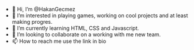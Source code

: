 - 👋 Hi, I’m @HakanGecmez
- 👀 I’m interested in playing games, working on cool projects and at least making progres.
- 🌱 I’m currently learning HTML, CSS and Javascript.
- 💞️ I’m looking to collaborate on a working with me new team.
- 📫 How to reach me use the link in bio

<!---
HakanGecmez/HakanGecmez is a ✨ special ✨ repository because its `README.md` (this file) appears on your GitHub profile.
You can click the Preview link to take a look at your changes.
--->

